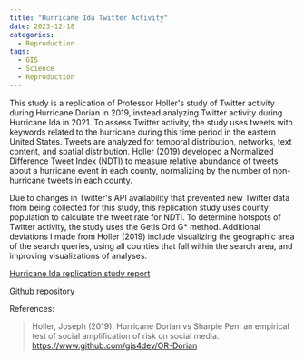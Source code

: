 ```yaml
---
title: "Hurricane Ida Twitter Activity"
date: 2023-12-18
categories:
  - Reproduction
tags:
  - GIS
  - Science
  - Reproduction
---
```


This study is a replication of Professor Holler's study of Twitter activity during Hurricane Dorian in 2019, instead analyzing Twitter activity during Hurricane Ida in 2021. To assess Twitter activity, the study uses tweets with keywords related to the hurricane during this time period in the eastern United States.
Tweets are analyzed for temporal distribution, networks, text content, and spatial distribution.
Holler (2019) developed a Normalized Difference Tweet Index (NDTI) to measure relative abundance of tweets about a hurricane event in each county, normalizing by the number of non-hurricane tweets in each county.

Due to changes in Twitter's API availability that prevented new Twitter data from being collected for this study, this replication study uses county population to calculate the tweet rate for NDTI.
To determine hotspots of Twitter activity, the study uses the Getis Ord G\* method.
Additional deviations I made from Holler (2019) include visualizing the geographic area of the search queries, using all counties that fall within the search area, and improving visualizations of analyses.

[Hurricane Ida replication study report](https://eliseylchan.github.io/Rpl-Ida/)

[Github repository](https://github.com/eliseylchan/RPl-Ida)

References:

> Holler, Joseph (2019). Hurricane Dorian vs Sharpie Pen: an empirical test of social amplification of risk on social media. <https://www.github.com/gis4dev/OR-Dorian>
